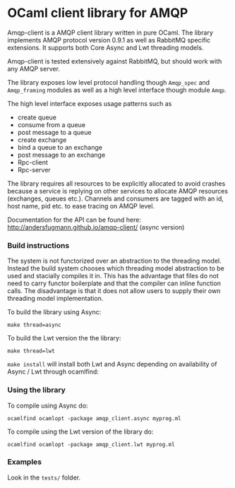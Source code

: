 OCaml client library for AMQP
=============================

Amqp-client is a AMQP client library written in pure OCaml. The
library implements AMQP protocol version 0.9.1 as well as RabbitMQ specific
extensions. It supports both Core Async and Lwt threading models.

Amqp-client is tested extensively against RabbitMQ, but should work
with any AMQP server.

The library exposes low level protocol handling though ```Amqp_spec```
and ```Amqp_framing``` modules as well as a high level interface
though module ```Amqp```.

The high level interface exposes usage patterns such as
 * create queue
 * consume from a queue
 * post message to a queue
 * create exchange
 * bind a queue to an exchange
 * post message to an exchange
 * Rpc-client
 * Rpc-server

The library requires all resources to be explicitly allocated to avoid
crashes because a service is replying on other services to allocate AMQP resources
(exchanges, queues etc.).
Channels and consumers are tagged with an id, host name, pid etc. to ease tracing on AMQP level.

Documentation for the API can be found here:
http://andersfugmann.github.io/amqp-client/ (async version)

### Build instructions
The system is not functorized over an abstraction to the threading model. Instead the
build system chooses which threading model abstraction to be used and stacially compiles it in.
This has the advantage that files do not need to carry functor boilerplate and that the compiler can inline function calls.
The disadvantage is that it does not allow users to supply their own threading model implementation.

To build the library using Async:

```make thread=async```

To build the Lwt version the the library:

```make thread=lwt```

```make install``` will install both Lwt and Async depending on availability of Async / Lwt through ocamlfind:


### Using the library
To compile using Async do:

```ocamlfind ocamlopt -package amqp_client.async myprog.ml```

To compile using the Lwt version of the library do:

```ocamlfind ocamlopt -package amqp_client.lwt myprog.ml```


### Examples
Look in the ```tests/``` folder.
